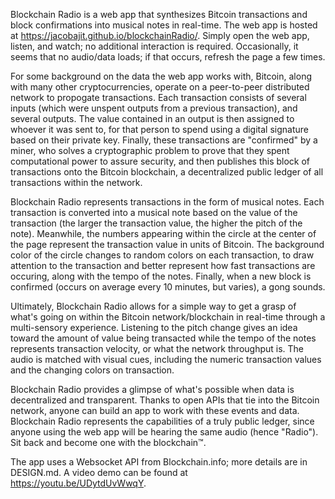 Blockchain Radio is a web app that synthesizes Bitcoin transactions and block confirmations into musical notes in real-time. The web app is hosted at https://jacobajit.github.io/blockchainRadio/. Simply open the web app, listen, and watch; no additional interaction is required. Occasionally, it seems that no audio/data loads; if that occurs, refresh the page a few times.

For some background on the data the web app works with, Bitcoin, along with many other cryptocurrencies, operate on a peer-to-peer distributed network to propogate transactions. Each transaction consists of several inputs (which were unspent outputs from a previous transaction), and several outputs. The value contained in an output is then assigned to whoever it was sent to, for that person to spend using a digital signature based on their private key. Finally, these transactions are "confirmed" by a miner, who solves a cryptographic problem to prove that they spent computational power to assure security, and then publishes this block of transactions onto the Bitcoin blockchain, a decentralized public ledger of all transactions within the network.

Blockchain Radio represents transactions in the form of musical notes. Each transaction is converted into a musical note based on the value of the transaction (the larger the transaction value, the higher the pitch of the note). Meanwhile, the numbers appearing within the circle at the center of the page represent the transaction value in units of Bitcoin. The background color of the circle changes to random colors on each transaction, to draw attention to the transaction and better represent how fast transactions are occuring, along with the tempo of the notes. Finally, when a new block is confirmed (occurs on average every 10 minutes, but varies), a gong sounds.

Ultimately, Blockchain Radio allows for a simple way to get a grasp of what's going on within the Bitcoin network/blockchain in real-time through a multi-sensory experience. Listening to the pitch change gives an idea toward the amount of value being transacted while the tempo of the notes represents transaction velocity, or what the network throughput is. The audio is matched with visual cues, including the numeric transaction values and the changing colors on transaction. 

Blockchain Radio provides a glimpse of what's possible when data is decentralized and transparent. Thanks to open APIs that tie into the Bitcoin network, anyone can build an app to work with these events and data. Blockchain Radio represents the capabilities of a truly public ledger, since anyone using the web app will be hearing the same audio (hence "Radio"). Sit back and become one with the blockchain™.

The app uses a Websocket API from Blockchain.info; more details are in DESIGN.md. A video demo can be found at https://youtu.be/UDytdUvWwqY.